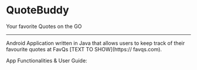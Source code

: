 # QuoteBuddy
Your favorite Quotes on the GO

---
Android Application written in Java that allows users to keep track of their favourite quotes at FavQs [TEXT TO SHOW](https://
favqs.com).

App Functionalities & User Guide:


